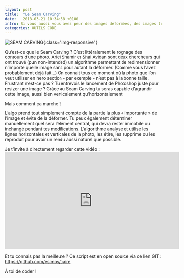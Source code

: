 ```yaml
---
layout: post
title:  "Le Seam Carving"
date:   2018-03-21 10:34:58 +0100
intro: Si vous aussi vous avez peur des images déformées, des images trop grandes, ou trop petites pour être à leur place... cet article est fait pour vous !
categories: OUTILS CODE
---
```


![SEAM CARVING](../../../../../assets/images/2018-03-21-Seam-Carving.jpg){:class="img-responsive"}

Qu’est-ce que le Seam Carving ? C’est littéralement le rognage des contours d’une photo. Ariel Shamir et Shai Avidan sont deux chercheurs qui ont trouvé (pun non-intended) un algorithme permettant de redimensionner n’importe quelle image sans pour autant la déformer. (Comme vous l’avez probablement déjà fait…)
On connait tous ce moment où la photo que l’on veut utiliser en hero section - par exemple - n’est pas à la bonne taille. Frustrant n’est-ce pas ? Tu entrevois le lancement de Photoshop juste pour resizer une image ?
Grâce au Seam Carving tu seras capable d’agrandir cette image, aussi bien verticalement qu’horizontalement.

Mais comment ça marche ?

L’algo prend tout simplement compte de la partie la plus « importante » de l’image et évite de la déformer. Tu peux également déterminer manuellement quel sera l’élément central, qui devra rester immobile ou inchangé pendant tes modifications.
L’algorithme analyse et utilise les lignes horizontales et verticales de la photo, les étire, les supprime ou les reproduit pour avoir un rendu aussi naturel que possible.


Je t’invite à directement regarder cette vidéo : <iframe width="560" height="315" src="https://www.youtube.com/embed/6NcIJXTlugc" frameborder="0" allow="autoplay; encrypted-media" allowfullscreen></iframe>

Et tu connais pas la meilleure ?
Ce script est en open source via ce lien GIT : https://github.com/esimov/caire

À toi de coder !
